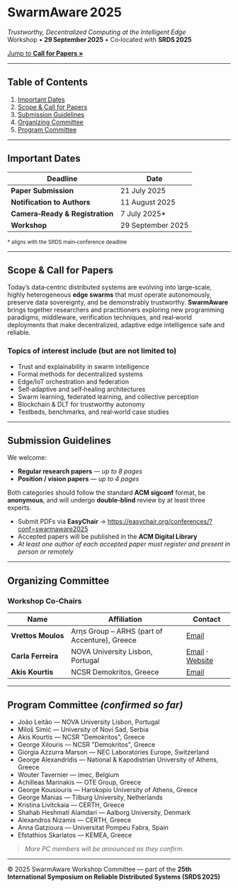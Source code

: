 # SwarmAware 2025

*Trustworthy, Decentralized Computing at the Intelligent Edge*  
Workshop • **29 September 2025** • Co‑located with **SRDS 2025**

[Jump to **Call for Papers »**](#scope--call-for-papers)

---

## Table of Contents

1. [Important Dates](#important-dates)  
2. [Scope & Call for Papers](#scope--call-for-papers)  
3. [Submission Guidelines](#submission-guidelines)  
4. [Organizing Committee](#organizing-committee)  
5. [Program Committee](#program-committee)

---

## Important Dates

| Deadline | Date |
| --- | --- |
| **Paper Submission** | 21 July 2025 |
| **Notification to Authors** | 11 August 2025 |
| **Camera‑Ready & Registration** | 7 July 2025* |
| **Workshop** | 29 September 2025 |

<sub>* aligns with the SRDS main‑conference deadline</sub>

---

## Scope & Call for Papers

Today’s data‑centric distributed systems are evolving into large‑scale, highly heterogeneous **edge swarms** that must operate autonomously, preserve data sovereignty, and be demonstrably trustworthy. **SwarmAware** brings together researchers and practitioners exploring new programming paradigms, middleware, verification techniques, and real‑world deployments that make decentralized, adaptive edge intelligence safe and reliable.

### Topics of interest include (but are not limited to)

- Trust and explainability in swarm intelligence
- Formal methods for decentralized systems
- Edge/IoT orchestration and federation
- Self‑adaptive and self‑healing architectures
- Swarm learning, federated learning, and collective perception
- Blockchain & DLT for trustworthy autonomy
- Testbeds, benchmarks, and real‑world case studies

---

## Submission Guidelines

We welcome:

- **Regular research papers** — *up to 8 pages*
- **Position / vision papers** — *up to 4 pages*

Both categories should follow the standard **ACM sigconf** format, be **anonymous**, and will undergo **double‑blind** review by at least three experts.

- Submit PDFs via **EasyChair** → <https://easychair.org/conferences/?conf=swarmaware2025>
- Accepted papers will be published in the **ACM Digital Library**
- *At least one author of each accepted paper must register and present in person or remotely*

---

## Organizing Committee

### Workshop Co‑Chairs

| Name | Affiliation | Contact |
| --- | --- | --- |
| **Vrettos Moulos** | Arηs Group – ARHS (part of Accenture), Greece | [Email](mailto:Vrettos.Moulos@arhs-dev-hellas.com) |
| **Carla Ferreira** | NOVA University Lisbon, Portugal | [Email](mailto:carla.ferreira@fct.unl.pt) · [Website](http://www-ctp.di.fct.unl.pt/~cf/) |
| **Akis Kourtis** | NCSR Demokritos, Greece | [Email](mailto:akis.kourtis@iit.demokritos.gr) |

---

## Program Committee *(confirmed so far)*

- João Leitão — NOVA University Lisbon, Portugal
- Miloš Simić — University of Novi Sad, Serbia
- Akis Kourtis — NCSR "Demokritos", Greece
- George Xilouris — NCSR "Demokritos", Greece
- Giorgia Azzurra Marson — NEC Laboratories Europe, Switzerland
- George Alexandridis — National & Kapodistrian University of Athens, Greece
- Wouter Tavernier — imec, Belgium
- Achilleas Marinakis — OTE Group, Greece
- George Kousiouris — Harokopio University of Athens, Greece
- George Manias — Tilburg University, Netherlands
- Kristina Livitckaia — CERTH, Greece
- Shahab Heshmati Alamdari — Aalborg University, Denmark
- Alexandros Nizamis — CERTH, Greece
- Anna Gatzioura — Universitat Pompeu Fabra, Spain
- Efstathios Skarlatos — KEMEA, Greece

> *More PC members will be announced as they confirm.*

---

© 2025 SwarmAware Workshop Committee — part of the **25th International Symposium on Reliable Distributed Systems (SRDS 2025)**

